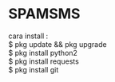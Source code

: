 # SPAMSMS
cara install :<br>
$ pkg update && pkg upgrade<br>
$ pkg install python2<br>
$ pkg install requests<br>
$ pkg install git<br>
